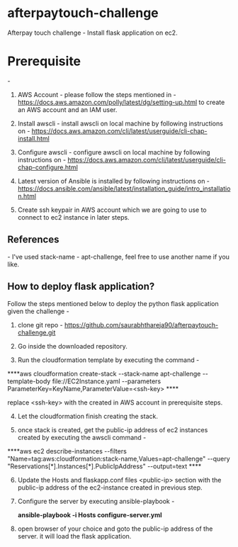 # afterpaytouch-challenge
Afterpay touch challenge - Install flask application on ec2.

<h1><b>Prerequisite</b></h1> -

1. AWS Account - please follow the steps mentioned in - https://docs.aws.amazon.com/polly/latest/dg/setting-up.html to create an AWS account and an IAM user.

2. Install awscli - install awscli on local machine by following instructions on - https://docs.aws.amazon.com/cli/latest/userguide/cli-chap-install.html

3. Configure awscli - configure awscli on local machine by following instructions on - https://docs.aws.amazon.com/cli/latest/userguide/cli-chap-configure.html

4. Latest version of Ansible is installed by following instructions on - https://docs.ansible.com/ansible/latest/installation_guide/intro_installation.html

5. Create ssh keypair in AWS account which we are going to use to connect to ec2 instance in later steps.


<h2>References</h2> -
I've used stack-name - apt-challenge, feel free to use another name if you like.


<h2><b>How to deploy flask application?</b></h2>

Follow the steps mentioned below to deploy the python flask application given the challenge -

1. clone git repo - https://github.com/saurabhthareja90/afterpaytouch-challenge.git

2. Go inside the downloaded repository.

3. Run the cloudformation template by executing the command -

 ****aws cloudformation create-stack --stack-name apt-challenge --template-body file://EC2Instance.yaml --parameters ParameterKey=KeyName,ParameterValue=\<ssh-key\> ****

replace  \<ssh-key\> with the created in AWS account in prerequisite steps.

4. Let the cloudformation finish creating the stack.

5. once stack is created, get the public-ip address of ec2 instances created by executing the awscli command -

 ****aws ec2 describe-instances --filters "Name=tag:aws:cloudformation:stack-name,Values=apt-challenge" --query "Reservations[\*]\.Instances[\*]\.PublicIpAddress" --output=text ****

6. Update the Hosts and flaskapp.conf files \<public-ip\> section with the public-ip address of the ec2-instance created in previous step.

7. Configure the server by executing ansible-playbook -

   ****ansible-playbook -i Hosts configure-server.yml****

8. open browser of your choice and goto the public-ip address of the server. it will load the flask application.
